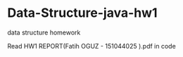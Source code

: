 # Data-Structure-java-hw1
data structure homework


Read HW1 REPORT(Fatih OGUZ - 151044025 ).pdf in code


